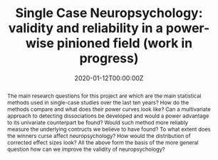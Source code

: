 ---
abstract: The main research questions for this project are which are the main statistical 
  methods used in single-case studies over the last ten years? How do the methods compare and 
  what does their power curves look like? Can a multivariate approach to detecting dissociations 
  be developed and would a power advantage to its univariate counterpart be found? Would such 
  method more reliably measure the underlying contructs we believe to have found? To what extent 
  does the winners curse affect neuropsychology? How would the distribution of corrected effect 
  sizes look? All the above form the basis of the more general question how can we improve the 
  validity of neuropsychology? 
authors:
- admin
date: "2020-01-12T00:00:00Z"
doi: ""
featured: false
links:
projects:
publication: ""
publication_short: ""
publication_types:
- "7"
publishDate: ""
slides: ""
summary: ""
tags:
- Monte Carlo simulations
- Hotteling's T2
- Dissociation
- Power
- Winner's Curse
title: 'Single Case Neuropsychology: validity and reliability in a power-wise pinioned field (work in progress)'
url_code: ""
url_dataset: ""
url_pdf: ""
url_poster: ""
url_project: ""
url_slides: ""
url_source: ""
url_video: ""
---